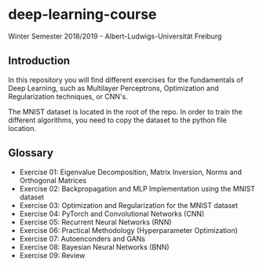 # deep-learning-course
Winter Semester 2018/2019 - Albert-Ludwigs-Universität Freiburg

## Introduction

In this repository you will find different exercises for the fundamentals of Deep Learning, such as Multilayer Perceptrons, Optimization and Regularization techniques, or CNN's. 

The MNIST dataset is located in the root of the repo. In order to train the different algorithms, you need to copy the dataset to the python file location.

## Glossary

- Exercise 01: Eigenvalue Decomposition, Matrix Inversion, Norms and Orthogonal Matrices
- Exercise 02: Backpropagation and MLP Implementation using the MNIST dataset
- Exercise 03: Optimization and Regularization for the MNIST dataset
- Exercise 04: PyTorch and Convolutional Networks (CNN)
- Exercise 05: Recurrent Neural Networks (RNN)
- Exercise 06: Practical Methodology (Hyperparameter Optimization)
- Exercise 07: Autoenconders and GANs
- Exercise 08: Bayesian Neural Networks (BNN)
- Exercise 09: Review

